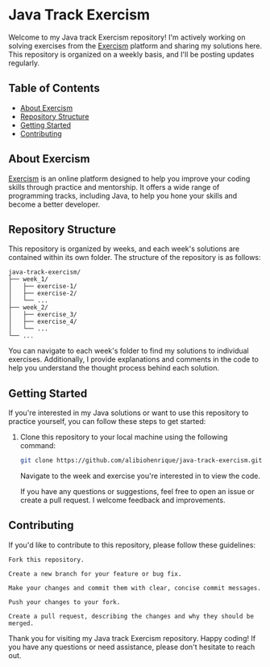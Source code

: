 # Java Track Exercism

Welcome to my Java track Exercism repository! I'm actively working on solving exercises from the [Exercism](https://exercism.io/) platform and sharing my solutions here. This repository is organized on a weekly basis, and I'll be posting updates regularly.

## Table of Contents

- [About Exercism](#about-exercism)
- [Repository Structure](#repository-structure)
- [Getting Started](#getting-started)
- [Contributing](#contributing)

## About Exercism
[Exercism](https://exercism.io/) is an online platform designed to help you improve your coding skills through practice and mentorship. It offers a wide range of programming tracks, including Java, to help you hone your skills and become a better developer.

## Repository Structure

This repository is organized by weeks, and each week's solutions are contained within its own folder. The structure of the repository is as follows:

```
java-track-exercism/
├── week_1/
│   ├── exercise-1/
│   ├── exercise-2/
│   └── ...
├── week_2/
│   ├── exercise_3/
│   ├── exercise_4/
│   └── ...
└── ...
``` 


You can navigate to each week's folder to find my solutions to individual exercises. Additionally, I provide explanations and comments in the code to help you understand the thought process behind each solution.

## Getting Started

If you're interested in my Java solutions or want to use this repository to practice yourself, you can follow these steps to get started:

1. Clone this repository to your local machine using the following command:

   ```sh
   git clone https://github.com/alibiohenrique/java-track-exercism.git
   ```
    Navigate to the week and exercise you're interested in to view the code.

    If you have any questions or suggestions, feel free to open an issue or create a pull request. I welcome feedback and improvements.

## Contributing

If you'd like to contribute to this repository, please follow these guidelines:

    Fork this repository.

    Create a new branch for your feature or bug fix.

    Make your changes and commit them with clear, concise commit messages.

    Push your changes to your fork.

    Create a pull request, describing the changes and why they should be merged.


Thank you for visiting my Java track Exercism repository. Happy coding! If you have any questions or need assistance, please don't hesitate to reach out.
